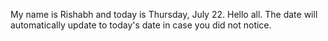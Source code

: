 My name is Rishabh and today is Thursday, July 22. Hello all. The date will automatically update to today's date in case you did not notice.
